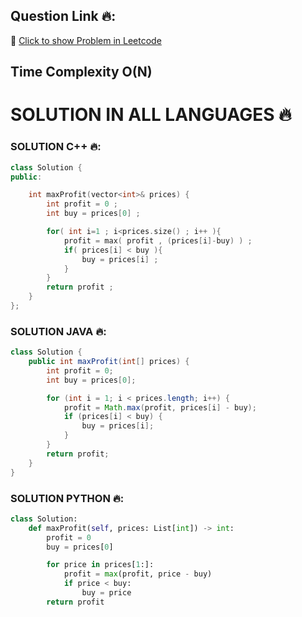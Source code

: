 
## Question Link 🔥: 
🔗 [Click to show Problem in Leetcode](https://leetcode.com/problems/best-time-to-buy-and-sell-stock/description/?envType=study-plan-v2&envId=top-interview-150)

## Time Complexity O(N) 

# SOLUTION IN ALL LANGUAGES 🔥

### SOLUTION C++ 🔥:
```cpp
class Solution {
public:

    int maxProfit(vector<int>& prices) {
        int profit = 0 ; 
        int buy = prices[0] ;

        for( int i=1 ; i<prices.size() ; i++ ){
            profit = max( profit , (prices[i]-buy) ) ;
            if( prices[i] < buy ){
                buy = prices[i] ;
            }
        }
        return profit ; 
    }
};
```

### SOLUTION JAVA 🔥:
```java
class Solution {
    public int maxProfit(int[] prices) {
        int profit = 0;
        int buy = prices[0];

        for (int i = 1; i < prices.length; i++) {
            profit = Math.max(profit, prices[i] - buy);
            if (prices[i] < buy) {
                buy = prices[i];
            }
        }
        return profit;
    }
}
```

### SOLUTION PYTHON 🔥:
```python
class Solution:
    def maxProfit(self, prices: List[int]) -> int:
        profit = 0
        buy = prices[0]

        for price in prices[1:]:
            profit = max(profit, price - buy)
            if price < buy:
                buy = price
        return profit
```
